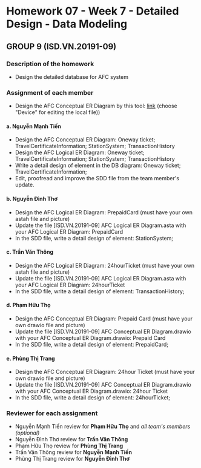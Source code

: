 # Homework 07 - Week 7 - Detailed Design - Data Modeling #
## GROUP 9 (ISD.VN.20191-09) ##

### Description of the homework ###
* Design the detailed database for AFC system

### Assignment of each member ###
* Design the AFC Conceptual ER Diagram by this tool: [link](https://www.draw.io/) (choose "Device" for editing the local file))
#### a. Nguyễn Mạnh Tiến ####
* Design the AFC Conceptual ER Diagram: Oneway ticket; TravelCertificateInformation; StationSystem; TransactionHistory
* Design the AFC Logical ER Diagram: Oneway ticket; TravelCertificateInformation; StationSystem; TransactionHistory
* Write a detail design of element in the DB diagram: Oneway ticket; TravelCertificateInformation;
* Edit, proofread and improve the SDD file from the team member's update.
#### b. Nguyễn Đình Thơ ####
* Design the AFC Logical ER Diagram: PrepaidCard (must have your own astah file and picture)
* Update the file [ISD.VN.20191-09] AFC Logical ER Diagram.asta with your AFC Logical ER Diagram: PrepaidCard
* In the SDD file, write a detail design of element: StationSystem;

#### c. Trần Văn Thông ####
* Design the AFC Logical ER Diagram: 24hourTicket (must have your own astah file and picture)
* Update the file [ISD.VN.20191-09] AFC Logical ER Diagram.asta with your AFC Logical ER Diagram: 24hourTicket
* In the SDD file, write a detail design of element: TransactionHistory;

#### d. Phạm Hữu Thọ ####
* Design the AFC Conceptual ER Diagram: Prepaid Card (must have your own drawio file and picture)
* Update the file [ISD.VN.20191-09] AFC Conceptual ER Diagram.drawio with your AFC Conceptual ER Diagram.drawio: Prepaid Card
* In the SDD file, write a detail design of element: PrepaidCard;

#### e. Phùng Thị Trang ####
* Design the AFC Conceptual ER Diagram: 24hour Ticket (must have your own drawio file and picture)
* Update the file [ISD.VN.20191-09] AFC Conceptual ER Diagram.drawio with your AFC Conceptual ER Diagram.drawio: 24hour Ticket
* In the SDD file, write a detail design of element: 24hourTicket;

### Reviewer for each assignment  ###
* Nguyễn Mạnh Tiến review for **Phạm Hữu Thọ** and *all team's members (optional)*
* Nguyễn Đình Thơ review for **Trần Văn Thông**
* Phạm Hữu Thọ review for **Phùng Thị Trang**
* Trần Văn Thông review for **Nguyễn Mạnh Tiến**
* Phùng Thị Trang review for **Nguyễn Đình Thơ**